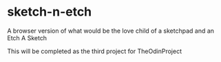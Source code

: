 # sketch-n-etch
A browser version of what would be the love child of a sketchpad and an Etch A Sketch

This will be completed as the third project for TheOdinProject

